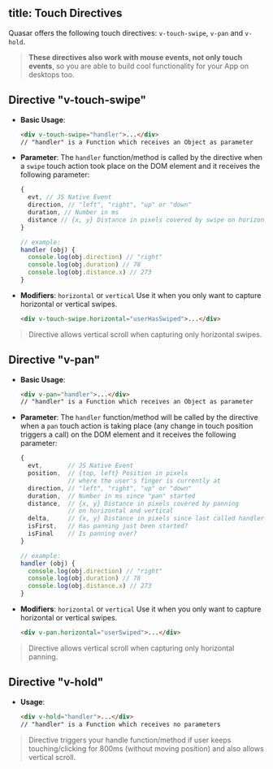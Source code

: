 title: Touch Directives
---

Quasar offers the following touch directives: `v-touch-swipe`, `v-pan` and `v-hold`.

> **These directives also work with mouse events, not only touch events**, so you are able to build cool functionality for your App on desktops too.

## Directive "v-touch-swipe"
* **Basic Usage**:
  ``` html
  <div v-touch-swipe="handler">...</div>
  // "handler" is a Function which receives an Object as parameter
  ```
* **Parameter**: The `handler` function/method is called by the directive when a `swipe` touch action took place on the DOM element and it receives the following parameter:
  ``` js
  {
    evt, // JS Native Event
    direction, // "left", "right", "up" or "down"
    duration, // Number in ms
    distance // {x, y} Distance in pixels covered by swipe on horizontal and vertical
  }

  // example:
  handler (obj) {
    console.log(obj.direction) // "right"
    console.log(obj.duration) // 78
    console.log(obj.distance.x) // 273
  }
  ```
* **Modifiers**: `horizontal` or `vertical`
  Use it when you only want to capture horizontal or vertical swipes.
  ``` html
  <div v-touch-swipe.horizontal="userHasSwiped">...</div>
  ```

> Directive allows vertical scroll when capturing only horizontal swipes.

## Directive "v-pan"
* **Basic Usage**:
  ``` html
  <div v-pan="handler">...</div>
  // "handler" is a Function which receives an Object as parameter
  ```
* **Parameter**: The `handler` function/method will be called by the directive when a `pan` touch action is taking place (any change in touch position triggers a call) on the DOM element and it receives the following parameter:
  ``` js
  {
    evt,       // JS Native Event
    position,  // {top, left} Position in pixels
               // where the user's finger is currently at
    direction, // "left", "right", "up" or "down"
    duration,  // Number in ms since "pan" started
    distance,  // {x, y} Distance in pixels covered by panning
               // on horizontal and vertical
    delta,     // {x, y} Distance in pixels since last called handler
    isFirst,   // Has panning just been started?
    isFinal    // Is panning over?
  }

  // example:
  handler (obj) {
    console.log(obj.direction) // "right"
    console.log(obj.duration) // 78
    console.log(obj.distance.x) // 273
  }
  ```
* **Modifiers**: `horizontal` or `vertical`
  Use it when you only want to capture horizontal or vertical swipes.
  ``` html
  <div v-pan.horizontal="userSwiped">...</div>
  ```

> Directive allows vertical scroll when capturing only horizontal panning.

## Directive "v-hold"
* **Usage**:
  ``` html
  <div v-hold="handler">...</div>
  // "handler" is a Function which receives no parameters
  ```

> Directive triggers your handle function/method if user keeps touching/clicking for 800ms (without moving position) and also allows vertical scroll.

